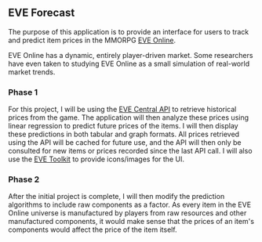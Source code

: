 ## EVE Forecast

The purpose of this application is to provide an interface for users to track and predict item prices in the MMORPG [EVE Online](http://www.eveonline.com/).

EVE Online has a dynamic, entirely player-driven market.  Some researchers have even taken to studying EVE Online as a small simulation of real-world market trends.

### Phase 1
For this project, I will be using the [EVE Central API](http://dev.eve-central.com/evec-api/start) to retrieve historical prices from the game. The application will then analyze these prices using linear regression to predict future prices of the items.  I will then display these predictions in both tabular and graph formats.  All prices retrieved using the API will be cached for future use, and the API will then only be consulted for new items or prices recorded since the last API call.  I will also use the [EVE Toolkit](http://community.eveonline.com/community/fansites/toolkit/) to provide icons/images for the UI.

### Phase 2
After the initial project is complete, I will then modify the prediction algorithms to include raw components as a factor.  As every item in the EVE Online universe is manufactured by players from raw resources and other manufactured components, it would make sense that the prices of an item's components would affect the price of the item itself.
